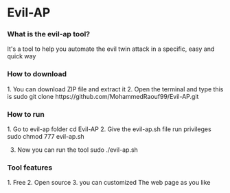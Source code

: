 # Evil-AP
<h3>What is the evil-ap tool?</h3>
 It's a tool to help you automate the evil twin attack
 in a specific, easy and quick way

 <h3> How to download</h3>
 1. You can download ZIP file and extract it 
 2. Open the terminal and type this is 
 sudo git clone https://github.com/MohammedRaouf99/Evil-AP.git

 <h3>How to run </h3>
 1. Go to evil-ap folder 
 cd Evil-AP
 2. Give the evil-ap.sh file run privileges
 sudo chmod 777 evil-ap.sh 

 3. Now you can run the tool
 sudo ./evil-ap.sh

 <h3>Tool features</h3>
 1. Free
 2. Open source
 3. you can customized The web page as you like
